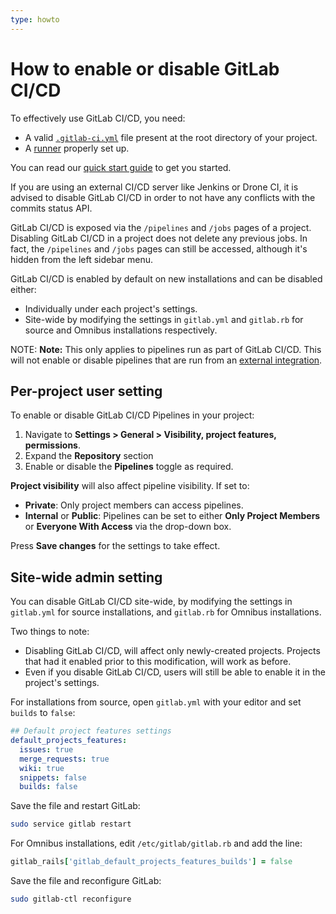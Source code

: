 ```yaml
---
type: howto
---
```


# How to enable or disable GitLab CI/CD

To effectively use GitLab CI/CD, you need:

- A valid [`.gitlab-ci.yml`](yaml/README.md) file present at the root directory
  of your project.
- A [runner](runners/README.md) properly set up.

You can read our [quick start guide](quick_start/README.md) to get you started.

If you are using an external CI/CD server like Jenkins or Drone CI, it is advised
to disable GitLab CI/CD in order to not have any conflicts with the commits status
API.

GitLab CI/CD is exposed via the `/pipelines` and `/jobs` pages of a project.
Disabling GitLab CI/CD in a project does not delete any previous jobs.
In fact, the `/pipelines` and `/jobs` pages can still be accessed, although
it's hidden from the left sidebar menu.

GitLab CI/CD is enabled by default on new installations and can be disabled
either:

- Individually under each project's settings.
- Site-wide by modifying the settings in `gitlab.yml` and `gitlab.rb` for source
  and Omnibus installations respectively.

NOTE: **Note:**
This only applies to pipelines run as part of GitLab CI/CD. This will not enable or disable
pipelines that are run from an [external integration](../user/project/integrations/project_services.md#services).

## Per-project user setting

To enable or disable GitLab CI/CD Pipelines in your project:

1. Navigate to **Settings > General > Visibility, project features, permissions**.
1. Expand the **Repository** section
1. Enable or disable the **Pipelines** toggle as required.

**Project visibility** will also affect pipeline visibility. If set to:

- **Private**: Only project members can access pipelines.
- **Internal** or **Public**: Pipelines can be set to either **Only Project Members**
  or **Everyone With Access** via the drop-down box.

Press **Save changes** for the settings to take effect.

## Site-wide admin setting

You can disable GitLab CI/CD site-wide, by modifying the settings in `gitlab.yml`
for source installations, and `gitlab.rb` for Omnibus installations.

Two things to note:

- Disabling GitLab CI/CD, will affect only newly-created projects. Projects that
  had it enabled prior to this modification, will work as before.
- Even if you disable GitLab CI/CD, users will still be able to enable it in the
  project's settings.

For installations from source, open `gitlab.yml` with your editor and set
`builds` to `false`:

```yaml
## Default project features settings
default_projects_features:
  issues: true
  merge_requests: true
  wiki: true
  snippets: false
  builds: false
```

Save the file and restart GitLab:

```sh
sudo service gitlab restart
```

For Omnibus installations, edit `/etc/gitlab/gitlab.rb` and add the line:

```ruby
gitlab_rails['gitlab_default_projects_features_builds'] = false
```

Save the file and reconfigure GitLab:

```sh
sudo gitlab-ctl reconfigure
```

<!-- ## Troubleshooting

Include any troubleshooting steps that you can foresee. If you know beforehand what issues
one might have when setting this up, or when something is changed, or on upgrading, it's
important to describe those, too. Think of things that may go wrong and include them here.
This is important to minimize requests for support, and to avoid doc comments with
questions that you know someone might ask.

Each scenario can be a third-level heading, e.g. `### Getting error message X`.
If you have none to add when creating a doc, leave this section in place
but commented out to help encourage others to add to it in the future. -->
